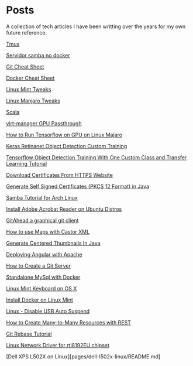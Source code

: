 Posts
=====

A collection of tech articles I have been writting over the years for my own future reference.

[Tmux](pages/tmux.md)

[Servidor samba no docker](pages/samba-from-docker/README.md)

[Git Cheat Sheet](pages/git-cheat-sheet/README.md)

[Docker Cheat Sheet](pages/docker-cheat-sheet/README.md)

[Linux Mint Tweaks](pages/linux-tweaks/README.md)

[Linux Manjaro Tweaks](pages/manjaro-tweaks/README.md)

[Scala](pages/scala/README.md)

[virt-manager GPU Passthrough](pages/virt-manager-passthrough)

[How to Run Tensorflow on GPU on Linux Majaro](pages/tensorflow-keras-gpu/README.md)

[Keras Retinanet Object Detection Custom Training](pages/keras-retinanet/README.md)

[Tensorflow Object Detection Training With One Custom Class and Transfer Learning Tutorial](pages/tensorflow1-training/README.md)

[Download Certificates From HTTPS Website](pages/downloading-certificates/README.md)

[Generate Self Signed Certificates (PKCS 12 Format) in Java](pages/generate-self-signed-certificates-in-java/README.md)

[Samba Tutorial for Arch Linux](pages/samba-tutorial/README.md)

[Install Adobe Acrobat Reader on Ubuntu Distros](pages/install-adobe-reader-on-ubuntu-based-distributions/README.md)

[GitAhead a graphical git client](pages/gitahead/README.md)

[How to use Maps with Castor XML](pages/how-to-use-maps-with-castor-xml/README.md)

[Generate Centered Thumbnails In Java](pages/generate-centered-thumbnails-in-java/README.md)

[Deploying Angular with Apache](pages/deploying-angular-with-apache/README.md)

[How to Create a Git Server](pages/how-to-create-a-git-server)

[Standalone MySql with Docker](pages/standalone-mysql-with-docker/README.md)

[Linux Mint Keyboard on OS X](pages/linux-mint-keyboard-on-osx/README.md)

[Install Docker on Linux Mint](pages/intall-docker-on-linux-mint/README.md)

[Linux - Disable USB Auto Suspend](pages/linux-disable-usb-auto-suspend/README.md)

[How to Create Many-to-Many Resources with REST](pages/how-to-create-many-to-many-resources-with-rest/README.md)

[Git Rebase Tutorial](pages/git-rebase-tutorial/README.md)

[Linux Network Driver for rtl8192EU chipset](pages/linux-driver-for-rtl8192EU/README.md)

[Dell XPS L502X on Linux][pages/dell-l502x-linux/README.md]


